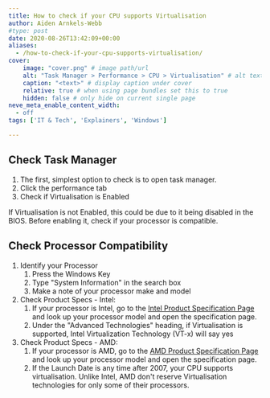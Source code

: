 ```yaml
---
title: How to check if your CPU supports Virtualisation
author: Aiden Arnkels-Webb
#type: post
date: 2020-08-26T13:42:09+00:00
aliases:
  - /how-to-check-if-your-cpu-supports-virtualisation/
cover:
    image: "cover.png" # image path/url
    alt: "Task Manager > Performance > CPU > Virtualisation" # alt text
    caption: "<text>" # display caption under cover
    relative: true # when using page bundles set this to true
    hidden: false # only hide on current single page
neve_meta_enable_content_width:
  - off
tags: ['IT & Tech', 'Explainers', 'Windows']

---
```

## Check Task Manager

  1. The first, simplest option to check is to open task manager.
  2. Click the performance tab
  3. Check if Virtualisation is Enabled

  If Virtualisation is not Enabled, this could be due to it being disabled in the BIOS. Before enabling it, check if your processor is compatible.

## Check Processor Compatibility

  1. Identify your Processor
      1. Press the Windows Key
      2. Type "System Information" in the search box
      3. Make a note of your processor make and model
  2. Check Product Specs - Intel:
      1. If your processor is Intel, go to the [Intel Product Specification Page][1] and look up your processor model and open the specification page.
      2. Under the "Advanced Technologies" heading, if Virtualisation is supported, Intel Virtualization Technology (VT-x) will say yes
  3. Check Product Specs - AMD:
      1. If your processor is AMD, go to the [AMD Product Specification Page][2] and look up your processor model and open the specification page.
      2. If the Launch Date is any time after 2007, your CPU supports virtualisation. Unlike Intel, AMD don't reserve Virtualisation technologies for only some of their processors.

 [1]: https://ark.intel.com/content/www/us/en/ark.html
 [2]: https://www.amd.com/en/products/specifications/processors?op=%21%3D&platform=Server
